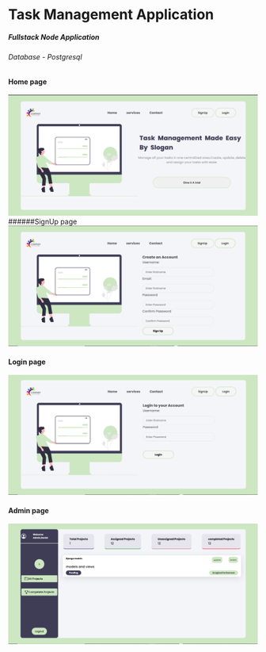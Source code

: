 # Task Management Application
##### Fullstack Node Application
  ###### Database - Postgresql
 
 #### Home page
 ![](https://github.com/Danchiwaz/TaskManagementApp/blob/main/screenshots/home.png "Home Page ")
  ######SignUp page
 ![](https://github.com/Danchiwaz/TaskManagementApp/blob/main/screenshots/sign.png "SignUp Page ")

  #### Login page
 ![](https://github.com/Danchiwaz/TaskManagementApp/blob/main/screenshots/login.png "SignUp Page ")
 
   #### Admin page
 ![](https://github.com/Danchiwaz/TaskManagementApp/blob/main/screenshots/admin.png "SignUp Page ")
